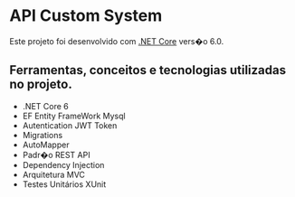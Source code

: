 # API Custom System

Este projeto foi desenvolvido com [.NET Core](https://github.com/angular/angular-cli) vers�o 6.0.


## Ferramentas, conceitos e tecnologias utilizadas no projeto.

* .NET Core 6
* EF Entity FrameWork Mysql
* Autentication JWT Token
* Migrations
* AutoMapper
* Padr�o REST API
* Dependency Injection
* Arquitetura MVC
* Testes Unitários XUnit
